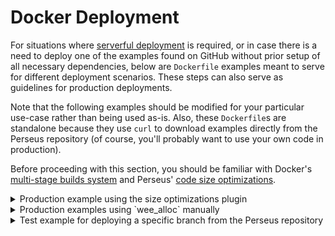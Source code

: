 # Docker Deployment

For situations where [serverful deployment](:deploying/serverful) is required, or in case there is a need to deploy one of the examples found on GitHub without prior setup of all necessary dependencies, below are `Dockerfile` examples meant to serve for different deployment scenarios. These steps can also serve as guidelines for production deployments.

Note that the following examples should be modified for your particular use-case rather than being used as-is. Also, these `Dockerfile`s are standalone because they use `curl` to download examples directly from the Perseus repository (of course, you'll probably want to use your own code in production).

Before proceeding with this section, you should be familiar with Docker's [multi-stage builds system](https://docs.docker.com/develop/develop-images/multistage-build) and Perseus' [code size optimizations](:deploying/size).

<details>
<summary>Production example using the size optimizations plugin</summary>

```dockerfile
# get the base image
FROM rust:1.57-slim AS build

# install build dependencies
RUN apt update \
  && apt -y install --no-install-recommends \
  apt-transport-https \
  build-essential \
  curl \
  lsb-release

# vars
ENV PERSEUS_VERSION=0.3.3 \
  PERSEUS_SIZE_OPT_VERSION=0.1.7 \
  ESBUILD_VERSION=0.14.7 \
  BINARYEN_VERSION=104

# prepare root project dir
WORKDIR /app

# download the target for wasm
RUN rustup target add wasm32-unknown-unknown

# install wasm-pack
RUN cargo install wasm-pack

# retrieve the src dir
RUN curl -L https://codeload.github.com/arctic-hen7/perseus-size-opt/tar.gz/main \
  | tar -xz --strip=2 perseus-size-opt-main/examples/simple

# go to src dir
WORKDIR /app/simple

# install perseus-cli
RUN cargo install perseus-cli --version $PERSEUS_VERSION

# clean and prep app
RUN perseus clean && perseus prep

# specify deps in app config
RUN sed -i "\
  s|^\(perseus =\).*$|\1 ${PERSEUS_VERSION}|g; \
  s|^\(perseus-size-opt =\).*$|\1 ${PERSEUS_SIZE_OPT_VERSION}|g;" \
  ./Cargo.toml && cat ./Cargo.toml

# modify lib.rs
RUN sed -i "\
  s|\(\.plugin\)(\(perseus_size_opt,\) SizeOpts::default())$|\n\
  \1(\n\
    \2\n\
    SizeOpts {\n\
      wee_alloc: true,\n\
      lto: true,\n\
      opt_level: \"s\".to_string(),\n\
      codegen_units: 1,\n\
      enable_fluent_bundle_patch: false,\n\
    }\n\
  )|" ./src/lib.rs && cat ./src/lib.rs

# run plugin(s) to adjust app
RUN perseus tinker \
  && cat .perseus/Cargo.toml \
  && cat ./src/lib.rs

# single-threaded perseus CLI mode required for low memory environments
#ENV PERSEUS_CLI_SEQUENTIAL=true

# deploy app
RUN perseus deploy

# go back to app dir
WORKDIR /app

# download and unpack esbuild
RUN curl -Lo esbuild-${ESBUILD_VERSION}.tar.gz \
  https://registry.npmjs.org/esbuild-linux-64/-/esbuild-linux-64-${ESBUILD_VERSION}.tgz \
  && tar -xzf esbuild-${ESBUILD_VERSION}.tar.gz \
  && ./package/bin/esbuild --version

# run esbuild against bundle.js
RUN ./package/bin/esbuild ./simple/pkg/dist/pkg/perseus_engine.js \
  --minify \
  --target=es6 \
  --outfile=./simple/pkg/dist/pkg/perseus_engine.js \
  --allow-overwrite \
  && ls -lha ./simple/pkg/dist/pkg

# download and unpack binaryen
RUN curl -Lo binaryen-${BINARYEN_VERSION}.tar.gz \
  https://github.com/WebAssembly/binaryen/releases/download/version_${BINARYEN_VERSION}/binaryen-version_${BINARYEN_VERSION}-x86_64-linux.tar.gz \
  && tar -xzf binaryen-${BINARYEN_VERSION}.tar.gz \
  && ./binaryen-version_${BINARYEN_VERSION}/bin/wasm-opt --version

# run wasm-opt against bundle.wasm
RUN ./binaryen-version_${BINARYEN_VERSION}/bin/wasm-opt \
  -Os ./simple/pkg/dist/pkg/perseus_engine_bg.wasm \
  -o ./simple/pkg/dist/pkg/perseus_engine_bg.wasm \
  && ls -lha ./simple/pkg/dist/pkg

# prepare deployment image
FROM debian:stable-slim

WORKDIR /app

COPY --from=build /app/simple/pkg /app/

ENV HOST=0.0.0.0

CMD ["./server"]
```

</details>

<details>
<summary>Production examples using `wee_alloc` manually</summary>

```dockerfile
# get the base image
FROM rust:1.57-slim AS build

# install build dependencies
RUN apt update \
  && apt -y install --no-install-recommends \
  apt-transport-https \
  build-essential \
  curl \
  lsb-release

# vars
ENV PERSEUS_VERSION=0.3.5 \
  WEE_ALLOC_VERSION=0.4 \
  ESBUILD_VERSION=0.14.7 \
  BINARYEN_VERSION=104

# prepare root project dir
WORKDIR /app

# download the target for wasm
RUN rustup target add wasm32-unknown-unknown

# install wasm-pack
RUN cargo install wasm-pack

# retrieve the src dir
RUN curl -L https://codeload.github.com/arctic-hen7/perseus/tar.gz/v${PERSEUS_VERSION} \
  | tar -xz --strip=2 perseus-${PERSEUS_VERSION}/examples/tiny

# go to src dir
WORKDIR /app/tiny

# install perseus-cli
RUN cargo install perseus-cli --version $PERSEUS_VERSION

# specify deps in app config
RUN sed -i "\
  s|^\(perseus =\).*$|\1 \"${PERSEUS_VERSION}\"|g; \
  s|^\(\[dependencies\]\)$|\1\n wee_alloc = \"${WEE_ALLOC_VERSION}\"|g;" \
  ./Cargo.toml && cat ./Cargo.toml

# modify and prepend lib.rs
RUN printf '%s\n' \
  "#[global_allocator]" \
  "static ALLOC: wee_alloc::WeeAlloc = wee_alloc::WeeAlloc::INIT;" \
  | cat - ./src/lib.rs > ./src/lib.rs.tmp \
  && mv ./src/lib.rs.tmp ./src/lib.rs \
  && cat ./src/lib.rs

# clean, prep and eject app
RUN perseus clean && perseus prep && perseus eject

# adjust and append perseus config
RUN sed -i "s|^\(perseus =\).*$|\1 \"${PERSEUS_VERSION}\"|g" .perseus/Cargo.toml \
  && printf '%s\n' \
  "[profile.release]" \
  "codegen-units = 1" \
  "opt-level = \"s\"" \
  "lto = true" >> .perseus/Cargo.toml \
  && cat .perseus/Cargo.toml

# single-threaded perseus CLI mode required for low memory environments
#ENV PERSEUS_CLI_SEQUENTIAL=true

# deploy app
RUN perseus deploy

# go back to app dir
WORKDIR /app

# download and unpack esbuild
RUN curl -Lo esbuild-${ESBUILD_VERSION}.tar.gz \
  https://registry.npmjs.org/esbuild-linux-64/-/esbuild-linux-64-${ESBUILD_VERSION}.tgz \
  && tar xf esbuild-linux-64-${ESBUILD_VERSION}.tgz \
  && ./package/bin/esbuild --version

# run esbuild against bundle.js
RUN ./package/bin/esbuild ./tiny/pkg/dist/pkg/perseus_engine.js \
  --minify \
  --target=es6 \
  --outfile=./tiny/pkg/dist/pkg/perseus_engine.js \
  --allow-overwrite \
  && ls -lha ./tiny/pkg/dist/pkg

# download and unpack binaryen
RUN curl -Lo binaryen-${BINARYEN_VERSION}.tar.gz \
  https://github.com/WebAssembly/binaryen/releases/download/version_${BINARYEN_VERSION}/binaryen-version_${BINARYEN_VERSION}-x86_64-linux.tar.gz \
  && tar -xzf binaryen-${BINARYEN_VERSION}.tar.gz \
  && ./binaryen-version_${BINARYEN_VERSION}/bin/wasm-opt --version

# run wasm-opt against bundle.wasm
RUN ./binaryen-version_${BINARYEN_VERSION}/bin/wasm-opt \
  -Os ./tiny/pkg/dist/pkg/perseus_engine_bg.wasm \
  -o ./tiny/pkg/dist/pkg/perseus_engine_bg.wasm \
  && ls -lha ./tiny/pkg/dist/pkg

# prepare deployment image
FROM debian:stable-slim

WORKDIR /app

COPY --from=build /app/tiny/pkg /app/

ENV HOST=0.0.0.0

CMD ["./server"]
```

</details>

<details>
<summary>Test example for deploying a specific branch from the Perseus repository</summary>

```dockerfile
# get the base image
FROM rust:1.57-slim AS build

# install build dependencies
RUN apt update \
  && apt -y install --no-install-recommends \
  apt-transport-https \
  build-essential \
  curl \
  lsb-release

# vars
ENV PERSEUS_BRANCH=main

# prepare root project dir
WORKDIR /app

# download the target for wasm
RUN rustup target add wasm32-unknown-unknown

# install wasm-pack
RUN cargo install wasm-pack

# install bonnie
RUN cargo install bonnie

# retrieve the branch dir
RUN curl -L https://codeload.github.com/arctic-hen7/perseus/tar.gz/${PERSEUS_BRANCH} | tar -xz

# go to branch dir
WORKDIR /app/perseus-${PERSEUS_BRANCH}

# install perseus-cli from branch
RUN bonnie setup

# clean app
RUN bonnie dev example tiny clean

# go to the branch dir
WORKDIR /app/perseus-${PERSEUS_BRANCH}

# single-threaded perseus CLI mode required for low memory environments
#ENV PERSEUS_CLI_SEQUENTIAL=true

# deploy app
RUN bonnie dev example tiny deploy

# move branch dir
RUN mv /app/perseus-${PERSEUS_BRANCH} /app/perseus-branch

# prepare deployment image
FROM debian:stable-slim

WORKDIR /app

COPY --from=build /app/perseus-branch/examples/tiny/pkg /app/

ENV HOST=0.0.0.0

CMD ["./server"]
```

</details>
